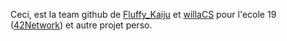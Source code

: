 Ceci, est la team github de [Fluffy_Kaiju](https://github.com/Matthew-Dreemurr) et [willaCS](https://github.com/willaCS) pour l'ecole 19 ([42Network](https://42.fr/en/network-42/)) et autre projet perso.
